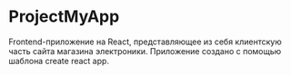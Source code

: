 # ProjectMyApp
Frontend-приложение на React, представляющее из себя клиентскую часть сайта магазина электроники.
Приложение создано с помощью шаблона create react app.
